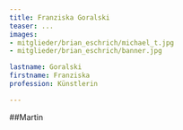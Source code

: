 ```yaml
---
title: Franziska Goralski
teaser: ...
images:
- mitglieder/brian_eschrich/michael_t.jpg
- mitglieder/brian_eschrich/banner.jpg

lastname: Goralski
firstname: Franziska
profession: Künstlerin

---
```


##Martin